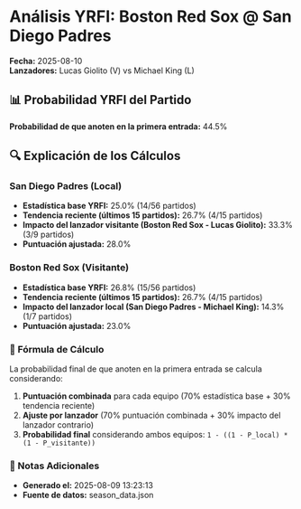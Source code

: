 # Análisis YRFI: Boston Red Sox @ San Diego Padres

**Fecha:** 2025-08-10  
**Lanzadores:** Lucas Giolito (V) vs Michael King (L)

## 📊 Probabilidad YRFI del Partido

**Probabilidad de que anoten en la primera entrada:** 44.5%

## 🔍 Explicación de los Cálculos

### San Diego Padres (Local)
- **Estadística base YRFI:** 25.0% (14/56 partidos)
- **Tendencia reciente (últimos 15 partidos):** 26.7% (4/15 partidos)
- **Impacto del lanzador visitante (Boston Red Sox - Lucas Giolito):** 33.3% (3/9 partidos)
- **Puntuación ajustada:** 28.0%

### Boston Red Sox (Visitante)
- **Estadística base YRFI:** 26.8% (15/56 partidos)
- **Tendencia reciente (últimos 15 partidos):** 26.7% (4/15 partidos)
- **Impacto del lanzador local (San Diego Padres - Michael King):** 14.3% (1/7 partidos)
- **Puntuación ajustada:** 23.0%

### 📝 Fórmula de Cálculo

La probabilidad final de que anoten en la primera entrada se calcula considerando:
1. **Puntuación combinada** para cada equipo (70% estadística base + 30% tendencia reciente)
2. **Ajuste por lanzador** (70% puntuación combinada + 30% impacto del lanzador contrario)
3. **Probabilidad final** considerando ambos equipos: `1 - ((1 - P_local) * (1 - P_visitante))`

### 📌 Notas Adicionales

- **Generado el:** 2025-08-09 13:23:13
- **Fuente de datos:** season_data.json

